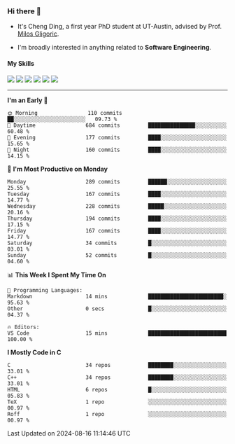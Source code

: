 ### Hi there 👋

* It's Cheng Ding, a first year PhD student at UT-Austin, advised by Prof. [Milos Gligoric](https://users.ece.utexas.edu/~gligoric/).

* I'm broadly interested in anything related to **Software Engineering**.

#### My Skills

![](https://img.shields.io/badge/C++-65318e?logo=cplusplus&logoColor=fff)
![](https://img.shields.io/badge/Python-3e74a2?logo=python&logoColor=fff)
![](https://img.shields.io/badge/C-5654a2?logo=c&logoColor=fff)
![](https://img.shields.io/badge/Go-00aaff?logo=go&logoColor=fff)
![](https://img.shields.io/badge/Docker-0088ff?logo=docker&logoColor=fff)
![](https://img.shields.io/badge/Apache-D22128?logo=apache&logoColor=fff)

---
<!--START_SECTION:waka-->
**I'm an Early 🐤** 

```text
🌞 Morning                110 commits         ██░░░░░░░░░░░░░░░░░░░░░░░   09.73 % 
🌆 Daytime                684 commits         ███████████████░░░░░░░░░░   60.48 % 
🌃 Evening                177 commits         ████░░░░░░░░░░░░░░░░░░░░░   15.65 % 
🌙 Night                  160 commits         ████░░░░░░░░░░░░░░░░░░░░░   14.15 % 
```
📅 **I'm Most Productive on Monday** 

```text
Monday                   289 commits         ██████░░░░░░░░░░░░░░░░░░░   25.55 % 
Tuesday                  167 commits         ████░░░░░░░░░░░░░░░░░░░░░   14.77 % 
Wednesday                228 commits         █████░░░░░░░░░░░░░░░░░░░░   20.16 % 
Thursday                 194 commits         ████░░░░░░░░░░░░░░░░░░░░░   17.15 % 
Friday                   167 commits         ████░░░░░░░░░░░░░░░░░░░░░   14.77 % 
Saturday                 34 commits          █░░░░░░░░░░░░░░░░░░░░░░░░   03.01 % 
Sunday                   52 commits          █░░░░░░░░░░░░░░░░░░░░░░░░   04.60 % 
```


📊 **This Week I Spent My Time On** 

```text
💬 Programming Languages: 
Markdown                 14 mins             ████████████████████████░   95.63 % 
Other                    0 secs              █░░░░░░░░░░░░░░░░░░░░░░░░   04.37 % 

🔥 Editors: 
VS Code                  15 mins             █████████████████████████   100.00 % 
```

**I Mostly Code in C** 

```text
C                        34 repos            ████████░░░░░░░░░░░░░░░░░   33.01 % 
C++                      34 repos            ████████░░░░░░░░░░░░░░░░░   33.01 % 
HTML                     6 repos             █░░░░░░░░░░░░░░░░░░░░░░░░   05.83 % 
TeX                      1 repo              ░░░░░░░░░░░░░░░░░░░░░░░░░   00.97 % 
Roff                     1 repo              ░░░░░░░░░░░░░░░░░░░░░░░░░   00.97 % 
```




 Last Updated on 2024-08-16 11:14:46 UTC
<!--END_SECTION:waka-->
